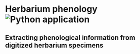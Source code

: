 # Herbarium phenology![Python application](https://github.com/rafelafrance/herbarium_phenology/workflows/CI/badge.svg)

## Extracting phenological information from digitized herbarium specimens
